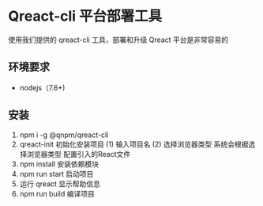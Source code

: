 # Qreact-cli 平台部署工具
使用我们提供的 qreact-cli 工具，部署和升级 Qreact 平台是非常容易的

## 环境要求
* nodejs（7.6+)

## 安装
1. npm i -g @qnpm/qreact-cli
2. qreact-init 初始化安装项目
(1)  输入项目名
(2)  选择浏览器类型 系统会根据选择浏览器类型 配置引入的React文件
3. npm install 安装依赖模块
4. npm run start 启动项目
5. 运行 qreact 显示帮助信息
6. npm run build 编译项目

